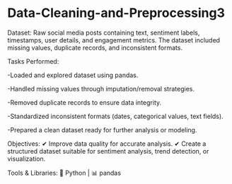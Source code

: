 # Data-Cleaning-and-Preprocessing3
Dataset: Raw social media posts containing text, sentiment labels, timestamps, user details, and engagement metrics. The dataset included missing values, duplicate records, and inconsistent formats.

Tasks Performed:

-Loaded and explored dataset using pandas.

-Handled missing values through imputation/removal strategies.

-Removed duplicate records to ensure data integrity.

-Standardized inconsistent formats (dates, categorical values, text fields).

-Prepared a clean dataset ready for further analysis or modeling.

Objectives:
✔ Improve data quality for accurate analysis.
✔ Create a structured dataset suitable for sentiment analysis, trend detection, or visualization.

Tools & Libraries:
🐍 Python | 📊 pandas

